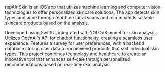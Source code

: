 repAIr Skin is an iOS app that utilizes machine learning and computer vision technologies to offer personalized skincare solutions. The app detects skin types and acne through real-time facial scans and recommends suitable skincare products based on the analysis.

Developed using SwiftUI, integrated with YOLOV8 model for skin analysis.
Utilizes OpenAI's API for chatbot functionality, creating a seamless user experience.
Features a survey for user preferences, with a backend database storing user data to recommend products that suit individual skin types.
This project combines technology and healthcare to create an innovative tool that enhances self-care through personalized recommendations based on real-time skin analysis.
